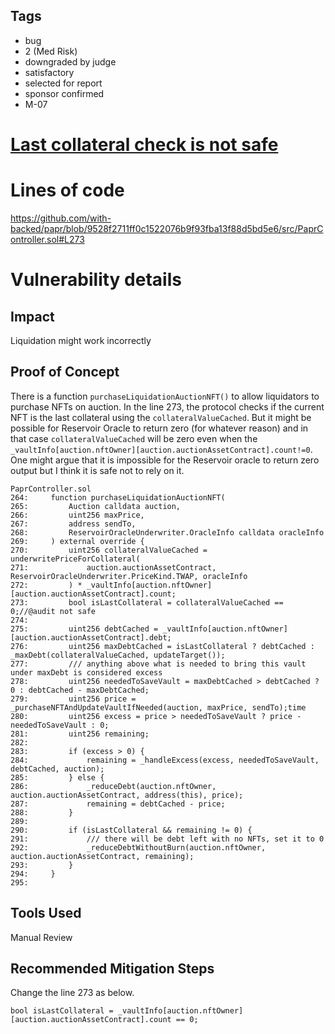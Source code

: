 ## Tags

- bug
- 2 (Med Risk)
- downgraded by judge
- satisfactory
- selected for report
- sponsor confirmed
- M-07

# [Last collateral check is not safe](https://github.com/code-423n4/2022-12-backed-findings/issues/216) 

# Lines of code

https://github.com/with-backed/papr/blob/9528f2711ff0c1522076b9f93fba13f88d5bd5e6/src/PaprController.sol#L273


# Vulnerability details

## Impact

Liquidation might work incorrectly

## Proof of Concept

There is a function `purchaseLiquidationAuctionNFT()` to allow liquidators to purchase NFTs on auction.
In the line 273, the protocol checks if the current NFT is the last collateral using the `collateralValueCached`.
But it might be possible for Reservoir Oracle to return zero (for whatever reason) and in that case `collateralValueCached` will be zero even when the `_vaultInfo[auction.nftOwner][auction.auctionAssetContract].count!=0`.
One might argue that it is impossible for the Reservoir oracle to return zero output but I think it is safe not to rely on it.

```solidity
PaprController.sol
264:     function purchaseLiquidationAuctionNFT(
265:         Auction calldata auction,
266:         uint256 maxPrice,
267:         address sendTo,
268:         ReservoirOracleUnderwriter.OracleInfo calldata oracleInfo
269:     ) external override {
270:         uint256 collateralValueCached = underwritePriceForCollateral(
271:             auction.auctionAssetContract, ReservoirOracleUnderwriter.PriceKind.TWAP, oracleInfo
272:         ) * _vaultInfo[auction.nftOwner][auction.auctionAssetContract].count;
273:         bool isLastCollateral = collateralValueCached == 0;//@audit not safe
274:
275:         uint256 debtCached = _vaultInfo[auction.nftOwner][auction.auctionAssetContract].debt;
276:         uint256 maxDebtCached = isLastCollateral ? debtCached : _maxDebt(collateralValueCached, updateTarget());
277:         /// anything above what is needed to bring this vault under maxDebt is considered excess
278:         uint256 neededToSaveVault = maxDebtCached > debtCached ? 0 : debtCached - maxDebtCached;
279:         uint256 price = _purchaseNFTAndUpdateVaultIfNeeded(auction, maxPrice, sendTo);time
280:         uint256 excess = price > neededToSaveVault ? price - neededToSaveVault : 0;
281:         uint256 remaining;
282:
283:         if (excess > 0) {
284:             remaining = _handleExcess(excess, neededToSaveVault, debtCached, auction);
285:         } else {
286:             _reduceDebt(auction.nftOwner, auction.auctionAssetContract, address(this), price);
287:             remaining = debtCached - price;
288:         }
289:
290:         if (isLastCollateral && remaining != 0) {
291:             /// there will be debt left with no NFTs, set it to 0
292:             _reduceDebtWithoutBurn(auction.nftOwner, auction.auctionAssetContract, remaining);
293:         }
294:     }
295:

```

## Tools Used

Manual Review

## Recommended Mitigation Steps

Change the line 273 as below.

```soliditiy
bool isLastCollateral = _vaultInfo[auction.nftOwner][auction.auctionAssetContract].count == 0;
```